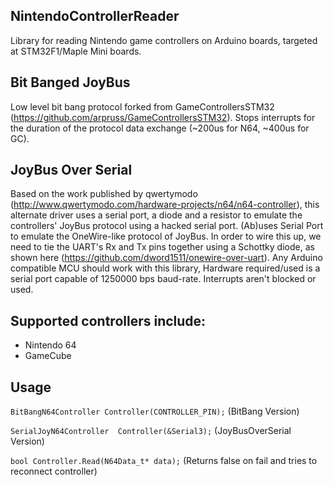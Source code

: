 ## NintendoControllerReader
Library for reading Nintendo game controllers on Arduino boards, targeted at STM32F1/Maple Mini boards.

## Bit Banged JoyBus
Low level bit bang protocol forked from GameControllersSTM32 (https://github.com/arpruss/GameControllersSTM32).
Stops interrupts for the duration of the protocol data exchange (~200us for N64, ~400us for GC).

## JoyBus Over Serial
Based on the work published by qwertymodo (http://www.qwertymodo.com/hardware-projects/n64/n64-controller), this alternate driver uses a serial port, a diode and a resistor to emulate the controllers' JoyBus protocol using a hacked serial port.
(Ab)uses Serial Port to emulate the OneWire-like protocol of JoyBus.
In order to wire this up, we need to tie the UART's Rx and Tx pins together using a Schottky diode, as shown here (https://github.com/dword1511/onewire-over-uart).
Any Arduino compatible MCU should work with this library, Hardware required/used is a serial port capable of 1250000 bps baud-rate. Interrupts aren't blocked or used.


## Supported controllers include:
  * Nintendo 64
  * GameCube


## Usage  
`BitBangN64Controller Controller(CONTROLLER_PIN);` (BitBang Version)

`SerialJoyN64Controller  Controller(&Serial3);` (JoyBusOverSerial Version)

`bool Controller.Read(N64Data_t* data);` (Returns false on fail and tries to reconnect controller)

